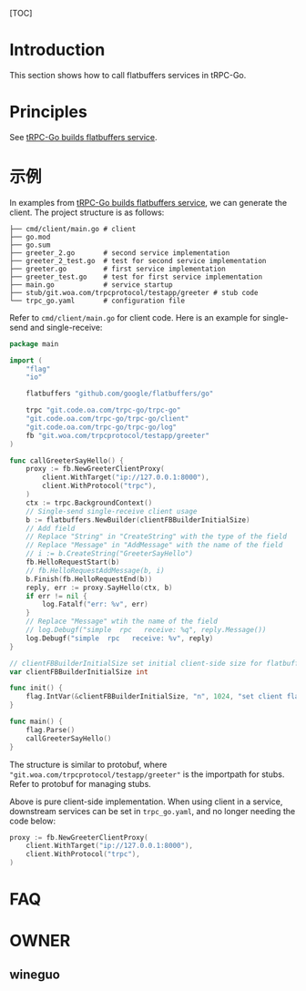 [TOC]

# Introduction

This section shows how to call flatbuffers services in tRPC-Go.

# Principles

See [tRPC-Go builds flatbuffers service](user_guide/server/flatbuffers.md).

# 示例

In examples from [tRPC-Go builds flatbuffers service](user_guide/server/flatbuffers.md), we can generate the client. The project structure is as follows:

```shell
├── cmd/client/main.go # client
├── go.mod
├── go.sum
├── greeter_2.go       # second service implementation
├── greeter_2_test.go  # test for second service implementation
├── greeter.go         # first service implementation
├── greeter_test.go    # test for first service implementation
├── main.go            # service startup
├── stub/git.woa.com/trpcprotocol/testapp/greeter # stub code
└── trpc_go.yaml       # configuration file
```

Refer to `cmd/client/main.go` for client code. Here is an example for single-send and single-receive:

```go
package main

import (
	"flag"
	"io"

	flatbuffers "github.com/google/flatbuffers/go"

	trpc "git.code.oa.com/trpc-go/trpc-go"
	"git.code.oa.com/trpc-go/trpc-go/client"
	"git.code.oa.com/trpc-go/trpc-go/log"
	fb "git.woa.com/trpcprotocol/testapp/greeter"
)

func callGreeterSayHello() {
	proxy := fb.NewGreeterClientProxy(
		client.WithTarget("ip://127.0.0.1:8000"),
		client.WithProtocol("trpc"),
	)
	ctx := trpc.BackgroundContext()
	// Single-send single-receive client usage
	b := flatbuffers.NewBuilder(clientFBBuilderInitialSize)
	// Add field
	// Replace "String" in "CreateString" with the type of the field
	// Replace "Message" in "AddMessage" with the name of the field
	// i := b.CreateString("GreeterSayHello")
	fb.HelloRequestStart(b)
	// fb.HelloRequestAddMessage(b, i)
	b.Finish(fb.HelloRequestEnd(b))
	reply, err := proxy.SayHello(ctx, b)
	if err != nil {
		log.Fatalf("err: %v", err)
	}
	// Replace "Message" wtih the name of the field
	// log.Debugf("simple  rpc   receive: %q", reply.Message())
	log.Debugf("simple  rpc   receive: %v", reply)
}

// clientFBBuilderInitialSize set initial client-side size for flatbuffers.NewBuilder
var clientFBBuilderInitialSize int

func init() {
	flag.IntVar(&clientFBBuilderInitialSize, "n", 1024, "set client flatbuffers builder's initial size")
}

func main() {
	flag.Parse()
	callGreeterSayHello()
}
```

The structure is similar to protobuf, where `"git.woa.com/trpcprotocol/testapp/greeter"` is the importpath for stubs. Refer to protobuf for managing stubs.

Above is pure client-side implementation. When using client in a service, downstream services can be set in `trpc_go.yaml`, and no longer needing the code below:

```go
proxy := fb.NewGreeterClientProxy(
	client.WithTarget("ip://127.0.0.1:8000"),
	client.WithProtocol("trpc"),
)
```

# FAQ

# OWNER
## wineguo
